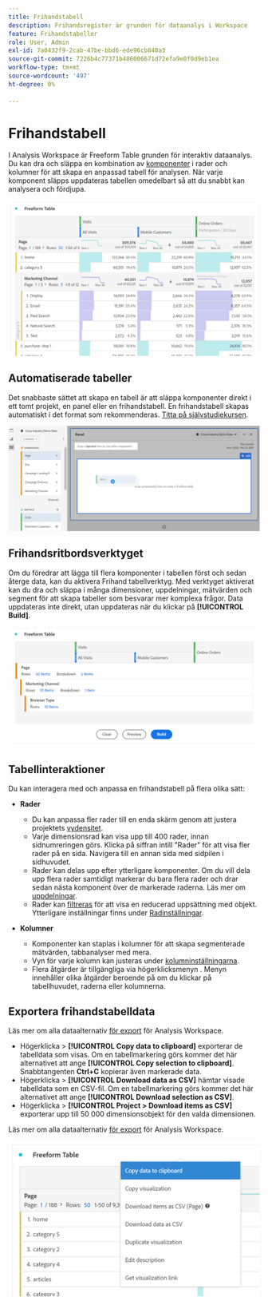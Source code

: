 ```yaml
---
title: Frihandstabell
description: Frihandsregister är grunden för dataanalys i Workspace
feature: Frihandstabeller
role: User, Admin
exl-id: 7a0432f9-2cab-47be-bbd6-ede96cb840a3
source-git-commit: 7226b4c77371b486006671d72efa9e0f0d9eb1ea
workflow-type: tm+mt
source-wordcount: '497'
ht-degree: 0%

---
```


# Frihandstabell

I Analysis Workspace är Freeform Table grunden för interaktiv dataanalys. Du kan dra och släppa en kombination av [komponenter](https://experienceleague.adobe.com/docs/analytics/analyze/analysis-workspace/components/analysis-workspace-components.html) i rader och kolumner för att skapa en anpassad tabell för analysen. När varje komponent släpps uppdateras tabellen omedelbart så att du snabbt kan analysera och fördjupa.

![](assets/opening-section.png)

## Automatiserade tabeller

Det snabbaste sättet att skapa en tabell är att släppa komponenter direkt i ett tomt projekt, en panel eller en frihandstabell. En frihandstabell skapas automatiskt i det format som rekommenderas. [Titta på självstudiekursen](https://experienceleague.adobe.com/docs/analytics-learn/tutorials/analysis-workspace/building-freeform-tables/auto-build-freeform-tables-in-analysis-workspace.html).

![](assets/automated-table.png)

## Frihandsritbordsverktyget

Om du föredrar att lägga till flera komponenter i tabellen först och sedan återge data, kan du aktivera Frihand tabellverktyg. Med verktyget aktiverat kan du dra och släppa i många dimensioner, uppdelningar, mätvärden och segment för att skapa tabeller som besvarar mer komplexa frågor. Data uppdateras inte direkt, utan uppdateras när du klickar på **[!UICONTROL Build]**.

![](assets/table-builder.png)

## Tabellinteraktioner

Du kan interagera med och anpassa en frihandstabell på flera olika sätt:

* **Rader**
   * Du kan anpassa fler rader till en enda skärm genom att justera projektets [vydensitet](https://experienceleague.adobe.com/docs/analytics/analyze/analysis-workspace/build-workspace-project/view-density.html).
   * Varje dimensionsrad kan visa upp till 400 rader, innan sidnumreringen görs. Klicka på siffran intill &quot;Rader&quot; för att visa fler rader på en sida. Navigera till en annan sida med sidpilen i sidhuvudet.
   * Rader kan delas upp efter ytterligare komponenter. Om du vill dela upp flera rader samtidigt markerar du bara flera rader och drar sedan nästa komponent över de markerade raderna. Läs mer om [uppdelningar](https://experienceleague.adobe.com/docs/analytics/analyze/analysis-workspace/components/dimensions/t-breakdown-fa.html).
   * Rader kan [filtreras](https://experienceleague.adobe.com/docs/analytics/analyze/analysis-workspace/visualizations/freeform-table/pagination-filtering-sorting.html) för att visa en reducerad uppsättning med objekt. Ytterligare inställningar finns under [Radinställningar](https://experienceleague.adobe.com/docs/analytics/analyze/analysis-workspace/visualizations/freeform-table/column-row-settings/table-settings.html).

* **Kolumner**
   * Komponenter kan staplas i kolumner för att skapa segmenterade mätvärden, tabbanalyser med mera.
   * Vyn för varje kolumn kan justeras under [kolumninställningarna](https://experienceleague.adobe.com/docs/analytics/analyze/analysis-workspace/build-workspace-project/column-row-settings/column-settings.html).
   * Flera åtgärder är tillgängliga via högerklicksmenyn [](https://experienceleague.adobe.com/docs/analytics-learn/tutorials/analysis-workspace/building-freeform-tables/using-the-right-click-menu.html). Menyn innehåller olika åtgärder beroende på om du klickar på tabellhuvudet, raderna eller kolumnerna.

## Exportera frihandstabelldata

Läs mer om alla dataalternativ [för export](https://experienceleague.adobe.com/docs/analytics/analyze/analysis-workspace/curate-share/download-send.html) för Analysis Workspace.

* Högerklicka > **[!UICONTROL Copy data to clipboard]** exporterar de tabelldata som visas. Om en tabellmarkering görs kommer det här alternativet att ange **[!UICONTROL Copy selection to clipboard]**. Snabbtangenten **Ctrl+C** kopierar även markerade data.
* Högerklicka > **[!UICONTROL Download data as CSV]** hämtar visade tabelldata som en CSV-fil. Om en tabellmarkering görs kommer det här alternativet att ange **[!UICONTROL Download selection as CSV]**.
* Högerklicka > **[!UICONTROL Project > Download items as CSV]** exporterar upp till 50 000 dimensionsobjekt för den valda dimensionen.

Läs mer om alla dataalternativ [för export](https://experienceleague.adobe.com/docs/analytics/analyze/analysis-workspace/curate-share/download-send.html) för Analysis Workspace.

![](assets/export-options.png)
